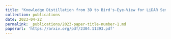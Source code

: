 ```yaml
---
title: "Knowledge Distillation from 3D to Bird's-Eye-View for LiDAR Semantic Segmentation"
collection: publications
date: 2023-04-22
permalink: _publications/2023-paper-title-number-1.md
paperurl: 'https://arxiv.org/pdf/2304.11393.pdf'
---
```

